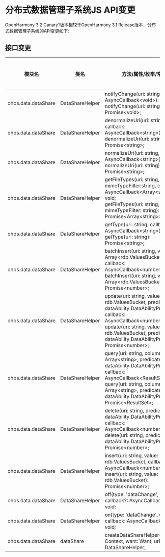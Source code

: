 # 分布式数据管理子系统JS API变更

OpenHarmony 3.2 Canary1版本相较于OpenHarmony 3.1 Release版本，分布式数据管理子系统的API变更如下:

## 接口变更

| 模块名 | 类名 | 方法/属性/枚举/常量 | 变更类型 |
|---|---|---|---|
| ohos.data.dataShare | DataShareHelper | notifyChange(uri: string, callback: AsyncCallback\<void>): void;<br>notifyChange(uri: string): Promise\<void>; | 新增 |
| ohos.data.dataShare | DataShareHelper | denormalizeUri(uri: string, callback: AsyncCallback\<string>): void;<br>denormalizeUri(uri: string): Promise\<string>; | 新增 |
| ohos.data.dataShare | DataShareHelper | normalizeUri(uri: string, callback: AsyncCallback\<string>): void;<br>normalizeUri(uri: string): Promise\<string>; | 新增 |
| ohos.data.dataShare | DataShareHelper | getFileTypes(uri: string,  mimeTypeFilter:string, callback: AsyncCallback\<Array\<string>>): void;<br>getFileTypes(uri: string,  mimeTypeFilter: string): Promise\<Array\<string>>; | 新增 |
| ohos.data.dataShare | DataShareHelper | getType(uri: string, callback: AsyncCallback\<string>): void;<br>getType(uri: string): Promise\<string>; | 新增 |
| ohos.data.dataShare | DataShareHelper | batchInsert(uri: string, values: Array\<rdb.ValuesBucket>, callback: AsyncCallback\<number>): void;<br>batchInsert(uri: string, values: Array\<rdb.ValuesBucket>): Promise\<number>; | 新增 |
| ohos.data.dataShare | DataShareHelper | update(uri: string, value: rdb.ValuesBucket, predicates: dataAbility.DataAbilityPredicates, callback: AsyncCallback\<number>): void;<br>update(uri: string, value: rdb.ValuesBucket, predicates: dataAbility.DataAbilityPredicates): Promise\<number>; | 新增 |
| ohos.data.dataShare | DataShareHelper | query(uri: string, columns: Array\<string>, predicates: dataAbility.DataAbilityPredicates, callback: AsyncCallback\<ResultSet>): void;<br>query(uri: string, columns: Array\<string>, predicates: dataAbility.DataAbilityPredicates): Promise\<ResultSet>; | 新增 |
| ohos.data.dataShare | DataShareHelper | delete(uri: string, predicates: dataAbility.DataAbilityPredicates, callback: AsyncCallback\<number>): void;<br>delete(uri: string, predicates: dataAbility.DataAbilityPredicates): Promise\<number>; | 新增 |
| ohos.data.dataShare | DataShareHelper | insert(uri: string, value: rdb.ValuesBucket, callback: AsyncCallback\<number>): void;<br>insert(uri: string, value: rdb.ValuesBucket): Promise\<number>; | 新增 |
| ohos.data.dataShare | DataShareHelper | off(type: 'dataChange', uri: string, callback?: AsyncCallback\<void>): void; | 新增 |
| ohos.data.dataShare | DataShareHelper | on(type: 'dataChange', uri: string, callback: AsyncCallback\<void>): void; | 新增 |
| ohos.data.dataShare | dataShare | createDataShareHelper(context: Context, want: Want, uri: string): DataShareHelper; | 新增 |
